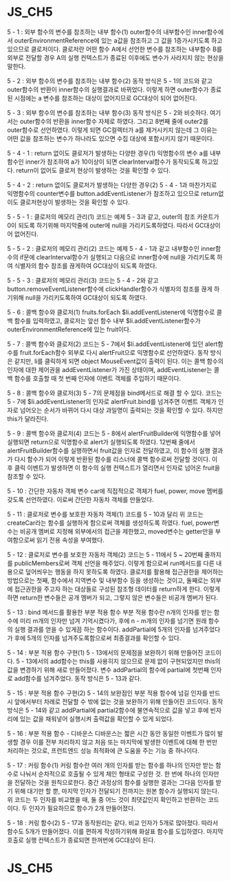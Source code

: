 # JS_CH5
5 - 1 : 외부 함수의 변수를 참조하는 내부 함수(1)
  outer함수의 내부함수인 inner함수에서 outerEnvironmentReference에 있는 a값을 참조하고 그 값을 1증가시키도록 하고 있으므로 클로저이다. 클로저란 어떤 함수 A에서 선언한 변수를 참조하는 내부함수 B를 외부로 전달할 경우 A의 실행 컨텍스트가 종료된 이후에도 변수가 사라지지 않는 현상을 말한다.

5 - 2 : 외부 함수의 변수를 참조하는 내부 함수(2)
  동작 방식은 5 - 1의 코드와 같고 outer함수의 반환이 inner함수의 실행결과로 바뀌었다. 이렇게 하면 outer함수가 종료된 시점에는 a 변수를 참조하는 대상이 없어지므로 GC대상이 되어 없어진다.

5 - 3 : 외부 함수의 변수를 참조하는 내부 함수(3)
  동작 방식은 5 - 2와 비슷하다. 여기서는 outer함수의 반환을 inner함수 자체로 하였다. 그리고 8번째 줄에 outer2를 outer함수로 선언하였다. 이렇게 되면 GC컬렉터가 a를 제거시키지 않는데 그 이유는 어떤 값을 참조하는 변수가 하나라도 있으면 수집 대상에 포함시키지 않기 때문이다.

5 - 4 - 1 : return 없이도 클로저가 발생하는 다양한 경우(1)
  익명함수의 변수 a를 내부함수인 inner가 참조하여 a가 10이상이 되면 clearInterval함수가 동작되도록 하고있다. return이 없어도 클로저 현상이 발생하는 것을 확인할 수 있다.

5 - 4 - 2 : return 없이도 클로저가 발생하는 다양한 경우(2)
  5 - 4 - 1과 마찬가지로 익명함수의 counter변수를 button.addEventListener가 참조하고 있으므로 return없이도 클로저현상이 발생하는 것을 확인할 수 있다.

5 - 5 - 1 : 클로저의 메모리 관리(1)
  코드는 예제 5 - 3과 같고, outer의 참조 카운트가 0이 되도록 하기위해 마지막줄에 outer에 null을 가리키도록하였다. 따라서 GC대상이어 없어진다.

5 - 5 - 2 : 클로저의 메모리 관리(2)
  코드는 예제 5 - 4 - 1과 같고 내부함수인 inner함수의 if문에 clearInterval함수가 실행되고 다음으로 inner함수에 null을 가리키도록 하여 식별자의 함수 참조를 끊게하여 GC대상이 되도록 하였다.
 
5 - 5 - 3 : 클로저의 메모리 관리(3)
  코드는 5 - 4 - 2와 같고 button.removeEventListener함수에 clickHandler함수가 식별자의 참조를 끊게 하기위해 null을 가리키도록하여 GC대상이 되도록 하였다.

5 - 6 : 콜백 함수와 클로저(1)
  fruits.forEach $li.addEventListener에 익명함수로 콜백 함수를 입력하였고, 클로저는 앞선 함수 내부 $li.addEventListener함수가 outerEnvironmentReference에 있는 fruit이다. 

5 - 7 : 콜백 함수와 클로저(2)
  코드는 5 - 7에서 $li.addEventListener에 있던 alert함수를 fruit.forEach함수 외부로 다시 alertFruit으로 익명함수로 선언하였다. 동작 방식은 같지만, li를 클릭하게 되면 object MouseEvent값이 출력이 된다. 이는 콜백 함수의 인자에 대한 제어권을 addEventListener가 가진 상태이며, addEventListener는 콜백 함수를 호출할 때 첫 번째 인자에 이벤트 객체를 주입하기 때문이다.  

5 - 8 : 콜백 함수와 클로저(3)
  5 - 7의 문제점을 bind메서드로 해결 할 수 있다. 코드는 5 - 7에 $li.addEventListener의 인자로 alertFruit.bind를 넘겨주면 이벤트 객체가 인자로 넘어오는 순서가 바뀌어 다시 대상 과일명이 출력되는 것을 확인할 수 있다. 하지만 this가 달라진다.

5 - 9 : 콜백 함수와 클로저(4)
  코드는 5 - 8에서 alertFruitBuilder에 익명함수를 넣어 실행되면 return으로 익명함수로 alert가 실행되도록 하였다. 12번째 줄에서 alertFruitBuilder함수를 실행하면서 fruit값을 인자로 전달하였고, 이 함수의 실행 결과가 다시 함수가 되어 이렇게 반환된 함수를 리스너에 콜백 함수로써 전달할 것이다. 이 후 클릭 이벤트가 발생하면 이 함수의 실행 컨텍스트가 열리면서 인자로 넘어온 fruit을 참조할 수 있다.

5 - 10 : 간단한 자동차 객체
  변수 car에 직접적으로 객체가 fuel, power, move 멤버를 갖도록 선언하였다. 이로써 간단한 자동차 객체를 만들었다.

5 - 11 : 클로저로 변수를 보호한 자동차 객체(1)
  코드를 5 - 10과 달리 위 코드는 createCar라는 함수를 실행하게 함으로써 객체를 생성하도록 하였다. fuel, power변수는 비공개 멤버로 지정해 외부에서의 접근을 제한했고, moved변수는 getter만을 부여함으로써 읽기 전용 속성을 부여했다.

5 - 12 : 클로저로 변수를 보호한 자동차 객체(2)
  코드는 5 - 11에서 5 ~ 20번째 줄까지를 publicMembers로써 객체 선언을 해주었다. 이렇게 함으로써 run메서드를 다른 내용으로 덮어씌우는 행동을 하지 못하도록 하였다. 클로저를 활용해 접근권한을 제어하는 방법으로는 첫째, 함수에서 지역변수 및 내부함수 등을 생성하는 것이고, 둘째로는 외부에 접근권한을 주고자 하는 대상들로 구성된 참조형 데이터를 return하게 한다. 이렇게하면 return한 변수들은 공개 멤버가 되고, 그렇지 않은 변수들은 비공개 멤버가 된다. 

5 - 13 : bind 메서드를 활용한 부분 적용 함수
  부분 적용 함수란 n개의 인자를 받는 함수에 미리 m개의 인자만 넘겨 기억시켰다가, 후에 n - m개의 인자를 넘기면 원래 함수의 실행 결과를 얻을 수 있게끔 하는 함수이다. addPartial에 5개의 인자를 넘겨주었다가 후에 5개의 인자를 넘겨주도록함으로써 최종결과를 확인할 수 있다.

5 - 14 : 부분 적용 함수 구현(1)
  5 - 13에서의 문제점을 보완하기 위해 만들어진 코드이다. 5 - 13에서의 add함수는 this를 사용히지 않으므로 문제 없이 구현되었지만 this의 값을 변경하기 위해 새로 만들어졌다. 변수 addPartial의 함수에 partial에 첫번째 인자로 add함수를 넘겨주었다. 동작 방식은 5 - 13과 같다. 

5 - 15 : 부분 적용 함수 구현(2)
  5 - 14의 보완점인 부분 적용 함수에 넘길 인자를 반드시 앞에서부터 차례로 전달할 수 밖에 없는 것을 보완하기 위해 만들어진 코드이다. 동작 방식은 5 - 14와 같고 addPartial에 partial2함수에 불연속적으로 값을 넣고 후에 빈자리에 있는 값을 채워넣어 실행시켜 출력값을 확인할 수 있게 되었다.

5 - 16 : 부분 적용 함수 - 디바운스
  디바운스는 짧은 시간 동안 동일한 이벤트가 많이 발생할 경우 이를 전부 처리하지 않고 처음 또는 마지막에 발생한 이벤트에 대해 한 번만 처리하는 것으로, 프런트엔드 성능 최적화에 큰 도움을 주는 기능 중 하나이다.

5 - 17 : 커링 함수(1)
  커링 함수란 여러 개의 인자를 받는 함수를 하나의 인자만 받는 함수로 나눠서 순차적으로 호출될 수 있게 체인 형태로 구성한 것. 한 번에 하나의 인자만을 전달하는 것을 원칙으로한다. 중간 과정상의 함수를 실행한 결과는 그다음 인자를 받기 위해 대기만 할 뿐, 마지막 인자가 전달되기 전까지는 원본 함수가 실행되지 않는다. 위 코드는 두 인자를 비교했을 때, 둘 중 어느 것이 최댓값인지 확인하고 반환하는 코드이다. 두 인자가 필요하므로 함수가 2개 만들어졌다.

5 - 18 : 커링 함수(2)
  5 - 17과 동작원리는 같다. 비교 인자가 5개로 많아졌다. 따라서 함수도 5개가 만들어졌다. 이를 편하게 작성하기위해 화살표 함수를 도입하였다. 마지막 호출로 실행 컨텍스트가 종료되면 한꺼번에 GC대상이 된다. 
  
# JS_CH5
